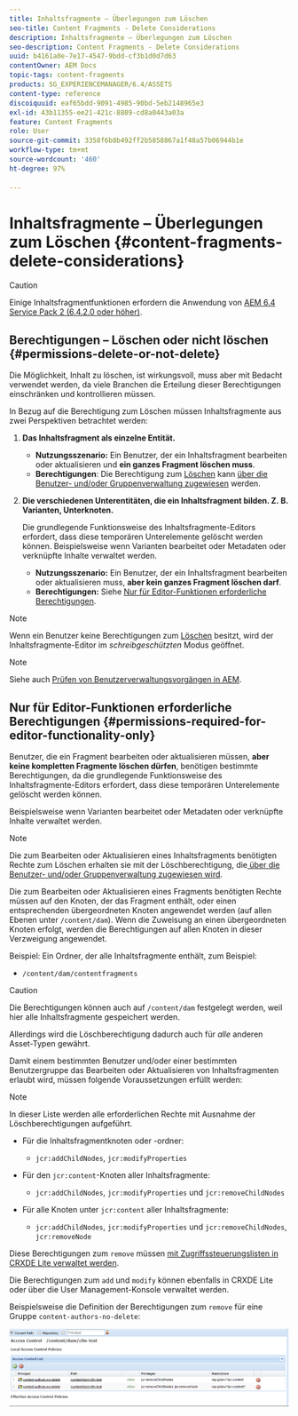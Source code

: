 ```yaml
---
title: Inhaltsfragmente – Überlegungen zum Löschen
seo-title: Content Fragments - Delete Considerations
description: Inhaltsfragmente – Überlegungen zum Löschen
seo-description: Content Fragments - Delete Considerations
uuid: b4161a0e-7e17-4547-9bdd-cf3b1d0d7d63
contentOwner: AEM Docs
topic-tags: content-fragments
products: SG_EXPERIENCEMANAGER/6.4/ASSETS
content-type: reference
discoiquuid: eaf65bdd-9091-4985-90bd-5eb2148965e3
exl-id: 43b11355-ee21-421c-8809-cd8a0443a03a
feature: Content Fragments
role: User
source-git-commit: 3358f6b8b492ff2b5858867a1f48a57b06944b1e
workflow-type: tm+mt
source-wordcount: '460'
ht-degree: 97%

---
```


# Inhaltsfragmente – Überlegungen zum Löschen {#content-fragments-delete-considerations}

>[!CAUTION]
>
>Einige Inhaltsfragmentfunktionen erfordern die Anwendung von [AEM 6.4 Service Pack 2 (6.4.2.0 oder höher)](/help/release-notes/sp-release-notes.md).

## Berechtigungen – Löschen oder nicht löschen {#permissions-delete-or-not-delete}

Die Möglichkeit, Inhalt zu löschen, ist wirkungsvoll, muss aber mit Bedacht verwendet werden, da viele Branchen die Erteilung dieser Berechtigungen einschränken und kontrollieren müssen.

In Bezug auf die Berechtigung zum Löschen müssen Inhaltsfragmente aus zwei Perspektiven betrachtet werden:

1. **Das Inhaltsfragment als einzelne Entität.**

   * **Nutzungsszenario:** Ein Benutzer, der ein Inhaltsfragment bearbeiten oder aktualisieren und **ein ganzes Fragment löschen muss**.
   * **Berechtigungen**: Die Berechtigung zum [Löschen](/help/sites-administering/security.md#actions) kann [über die Benutzer- und/oder Gruppenverwaltung zugewiesen](/help/sites-administering/security.md#managing-permissions) werden.

1. **Die verschiedenen Unterentitäten, die ein Inhaltsfragment bilden. Z. B. Varianten, Unterknoten.**

   Die grundlegende Funktionsweise des Inhaltsfragmente-Editors erfordert, dass diese temporären Unterelemente gelöscht werden können. Beispielsweise wenn Varianten bearbeitet oder Metadaten oder verknüpfte Inhalte verwaltet werden.

   * **Nutzungsszenario:** Ein Benutzer, der ein Inhaltsfragment bearbeiten oder aktualisieren muss, **aber kein ganzes Fragment löschen darf**.
   * **Berechtigungen:** Siehe [Nur für Editor-Funktionen erforderliche Berechtigungen](content-fragments-delete.md#permissions-required-for-editor-functionality-only).

>[!NOTE]
>
>Wenn ein Benutzer keine Berechtigungen zum [Löschen](/help/sites-administering/security.md#actions) besitzt, wird der Inhaltsfragmente-Editor im *schreibgeschützten* Modus geöffnet.

>[!NOTE]
>
>Siehe auch [Prüfen von Benutzerverwaltungsvorgängen in AEM](/help/sites-administering/audit-user-management-operations.md).

## Nur für Editor-Funktionen erforderliche Berechtigungen {#permissions-required-for-editor-functionality-only}

Benutzer, die ein Fragment bearbeiten oder aktualisieren müssen, **aber keine kompletten Fragmente löschen dürfen**, benötigen bestimmte Berechtigungen, da die grundlegende Funktionsweise des Inhaltsfragmente-Editors erfordert, dass diese temporären Unterelemente gelöscht werden können.

Beispielsweise wenn Varianten bearbeitet oder Metadaten oder verknüpfte Inhalte verwaltet werden.

>[!NOTE]
>
>Die zum Bearbeiten oder Aktualisieren eines Inhaltsfragments benötigten Rechte zum Löschen erhalten sie mit der Löschberechtigung, die[ über die Benutzer- und/oder Gruppenverwaltung zugewiesen wird](/help/sites-administering/security.md#managing-permissions).

Die zum Bearbeiten oder Aktualisieren eines Fragments benötigten Rechte müssen auf den Knoten, der das Fragment enthält, oder einen entsprechenden übergeordneten Knoten angewendet werden (auf allen Ebenen unter `/content/dam`). Wenn die Zuweisung an einen übergeordneten Knoten erfolgt, werden die Berechtigungen auf allen Knoten in dieser Verzweigung angewendet.

Beispiel: Ein Ordner, der alle Inhaltsfragmente enthält, zum Beispiel:

* `/content/dam/contentfragments`

>[!CAUTION]
>
>Die Berechtigungen können auch auf `/content/dam` festgelegt werden, weil hier alle Inhaltsfragmente gespeichert werden.
>
>Allerdings wird die Löschberechtigung dadurch auch für *alle* anderen Asset-Typen gewährt.

Damit einem bestimmten Benutzer und/oder einer bestimmten Benutzergruppe das Bearbeiten oder Aktualisieren von Inhaltsfragmenten erlaubt wird, müssen folgende Voraussetzungen erfüllt werden:

>[!NOTE]
>
>In dieser Liste werden alle erforderlichen Rechte mit Ausnahme der Löschberechtigungen aufgeführt.

* Für die Inhaltsfragmentknoten oder -ordner:

   * `jcr:addChildNodes`, `jcr:modifyProperties`

* Für den `jcr:content`-Knoten aller Inhaltsfragmente:

   * `jcr:addChildNodes`, `jcr:modifyProperties` und `jcr:removeChildNodes`

* Für alle Knoten unter `jcr:content` aller Inhaltsfragmente:

   * `jcr:addChildNodes`, `jcr:modifyProperties` und `jcr:removeChildNodes`, `jcr:removeNode`

Diese Berechtigungen zum `remove` müssen [mit Zugriffssteuerungslisten in CRXDE Lite verwaltet werden](/help/sites-administering/user-group-ac-admin.md#access-right-management).

Die Berechtigungen zum `add` und `modify` können ebenfalls in CRXDE Lite oder über die User Management-Konsole verwaltet werden.

Beispielsweise die Definition der Berechtigungen zum `remove` für eine Gruppe `content-authors-no-delete`:

![cf-delete-03](assets/cf-delete-03.png)
